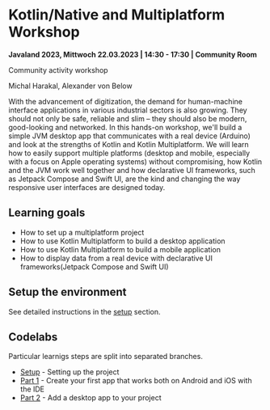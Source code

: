 # Kotlin/Native and Multiplatform Workshop

**Javaland 2023, Mittwoch 22.03.2023 | 14:30 - 17:30 | Community Room**

Community activity workshop

Michal Harakal, Alexander von Below

With the advancement of digitization, the demand for human-machine interface applications in various industrial sectors is also growing. They should not only be safe, reliable and slim – they should also be modern, good-looking and networked. In this hands-on workshop, we'll build a simple JVM desktop app that communicates with a real device (Arduino) and look at the strengths of Kotlin and Kotlin Multiplatform.  We will learn how to easily support multiple platforms (desktop and mobile, especially with a focus on Apple operating systems) without compromising, how Kotlin and the JVM work well together and how declarative UI frameworks, such as Jetpack Compose and Swift UI, are the kind and changing the way responsive user interfaces are designed today.

## Learning goals

* How to set up a multiplatform project
* How to use Kotlin Multiplatform to build a desktop application
* How to use Kotlin Multiplatform to build a mobile application
* How to display data from a real device with declarative UI frameworks(Jetpack Compose and Swift UI)

## Setup the environment

See detailed instructions in the [setup](setup.md) section.

## Codelabs

Particular learnigs steps are split into separated branches.

* [Setup](setup.md) - Setting up the project
* [Part 1](codelab-1.md) - Create your first app that works both on Android and iOS with the IDE
* [Part 2](https://github.com/michalharakal/kmp-workshop/tree/javaland2023/codelab-2/javaland2023/codelab/iot-explorer) - Add a desktop app to your project
